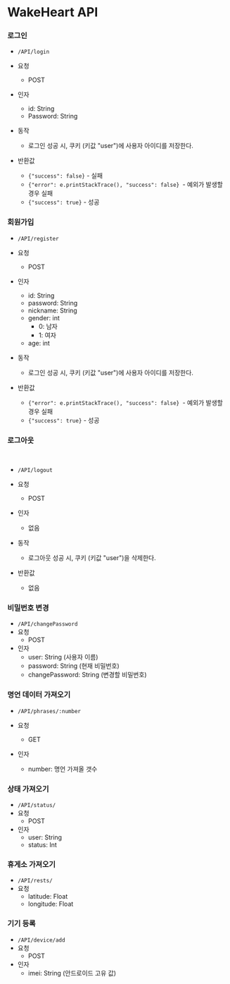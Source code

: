 # WakeHeart API

### 로그인

* `/API/login`


* 요청
  * POST
* 인자
  * id: String
  * Password: String
* 동작
  * 로그인 성공 시, 쿠키 (키값 "user")에 사용자 아이디를 저장한다.
* 반환값
  * `{"success": false}` - 실패
  * `{"error": e.printStackTrace(), "success": false} `- 예외가 발생할 경우 실패
  * `{"success": true}` - 성공



### 회원가입

* `/API/register`


* 요청
  * POST
* 인자
  * id: String
  * password: String
  * nickname: String
  * gender: int
    * 0: 남자
    * 1: 여자
  * age: int
* 동작
  * 로그인 성공 시, 쿠키 (키값 "user")에 사용자 아이디를 저장한다.
* 반환값
  * `{"error": e.printStackTrace(), "success": false} `- 예외가 발생할 경우 실패
  * `{"success": true}` - 성공




### 로그아웃

​	

- `/API/logout`


- 요청
  - POST
- 인자
  - 없음
- 동작
  - 로그아웃 성공 시, 쿠키 (키값 "user")을 삭제한다.
- 반환값
  - 없음


### 비밀번호 변경

* `/API/changePassword`
* 요청
  * POST
* 인자
  * user: String (사용자 이름)
  * password: String (현재 비밀번호)
  * changePassword: String (변경할 비밀번호)

### 명언 데이터 가져오기

* `/API/phrases/:number`


* 요청
  * GET
* 인자
  * number: 명언 가져올 갯수



### 상태 가져오기

* `/API/status/`
* 요청
  * POST
* 인자
  * user: String
  * status: Int



### 휴게소 가져오기

* `/API/rests/`
* 요청
  * latitude: Float
  * longitude: Float



### 기기 등록

* `/API/device/add`
* 요청
  * POST 
* 인자
  * imei: String (안드로이드 고유 값)

